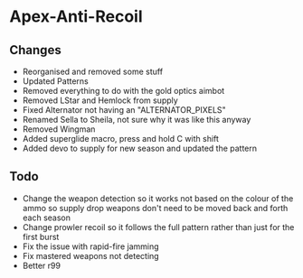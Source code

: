 # Apex-Anti-Recoil
## Changes
- Reorganised and removed some stuff
- Updated Patterns
- Removed everything to do with the gold optics aimbot
- Removed LStar and Hemlock from supply
- Fixed Alternator not having an "ALTERNATOR_PIXELS"
- Renamed Sella to Sheila, not sure why it was like this anyway
- Removed Wingman
- Added superglide macro, press and hold C with shift
- Added devo to supply for new season and updated the pattern

## Todo
- Change the weapon detection so it works not based on the colour of the ammo so supply drop weapons don't need to be moved back and forth each season
- Change prowler recoil so it follows the full pattern rather than just for the first burst
- Fix the issue with rapid-fire jamming
- Fix mastered weapons not detecting
- Better r99